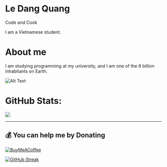 # Le Dang Quang
Code and Cook

I am a Vietnamese student.


# About me
I am studying programming at my university, and I am one of the 8 billion inhabitants on Earth.




![Alt Text](https://media.giphy.com/media/AYKv7lXcZSJig/giphy.gif)




# GitHub Stats:

![](https://github-readme-stats.vercel.app/api/top-langs/?username=ledangquangdangquang&theme=dark&hide_border=false&include_all_commits=true&count_private=true&layout=compact)

---


  ## 💰 You can help me by Donating
 [![BuyMeACoffee](https://img.shields.io/badge/Buy%20Me%20a%20Coffee-ffdd00?style=for-the-badge&logo=buy-me-a-coffee&logoColor=black)](https://buymeacoffee.com/ledangquangdangquang) 
  
[![GitHub Streak](https://streak-stats.demolab.com?user=ledangquangdangquang&theme=catppuccin-mocha&border_radius=5.4&card_width=497)](https://git.io/streak-stats)
  
<!-- Proudly created with GPRM ( https://gprm.itsvg.in ) -->
